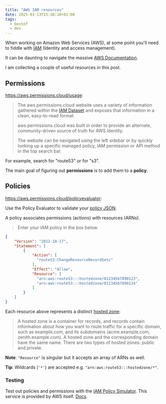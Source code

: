 ```yaml
---
title: "AWS IAM resources"
date: 2025-03-13T15:30:10+01:00
tags:
  - bestof
  - dev
---
```


When working on Amazon Web Services (AWS), at some point you'll need to fiddle
with [IAM](https://en.wikipedia.org/wiki/Identity_and_access_management)
(Identity and access management).

It can be daunting to navigate the massive [AWS
Documentation](https://docs.aws.amazon.com/iam/).

I am collecting a couple of useful resources in this post.

## Permissions

https://aws.permissions.cloud/usage:

> The aws.permissions.cloud website uses a variety of information gathered
> within the [IAM Dataset](https://github.com/iann0036/iam-dataset) and exposes
> that information in a clean, easy-to-read format.
>
> aws.permissions.cloud was built in order to provide an alternate,
> community-driven source of truth for AWS identity.
>
> The website can be navigated using the left sidebar or by quickly looking up a
> specific managed policy, IAM permission or API method in the top search bar.

For example, search for "route53" or for "s3".

The main goal of figuring out **permissions** is to add them to a **policy**.

## Policies

https://aws.permissions.cloud/policyevaluator:

Use the Policy Evaluator to validate your [policy
JSON](https://docs.aws.amazon.com/IAM/latest/UserGuide/reference_policies_elements_resource.html).

A policy associates permissions (actions) with resources (ARNs).

> Enter your IAM policy in the box below.

```json
{
    "Version": "2012-10-17",
    "Statement": [
        {
            "Action": [
              "route53:ChangeResourceRecordSets"
            ],
            "Effect": "Allow",
            "Resource": [
              "arn:aws:route53:::hostedzone/01234567890123",
              "arn:aws:route53:::hostedzone/01234567890124"
            ]
        }
    ]
}
```

Each resource above represents a distinct [hosted zone](https://docs.aws.amazon.com/Route53/latest/DeveloperGuide/hosted-zones-working-with.html):

> A hosted zone is a container for records, and records contain information
> about how you want to route traffic for a specific domain, such as
> example.com, and its subdomains (acme.example.com, zenith.example.com). A
> hosted zone and the corresponding domain have the same name. There are two
> types of hosted zones: public and private.

**Note**: `"Resource"` is singular but it accepts an array of ARNs as well.

**Tip**: Wildcards (`'*'`) are accepted e.g. `"arn:aws:route53:::hostedzone/*"`.

### Testing

Test out policies and permissions with the [IAM Policy
Simulator](https://policysim.aws.amazon.com/). This service is provided by AWS
itself.
[Docs](https://docs.aws.amazon.com/IAM/latest/UserGuide/access_policies_testing-policies.html).
